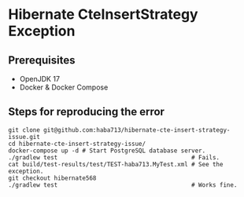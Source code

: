 # Hibernate CteInsertStrategy Exception

## Prerequisites

- OpenJDK 17
- Docker & Docker Compose

## Steps for reproducing the error

```
git clone git@github.com:haba713/hibernate-cte-insert-strategy-issue.git
cd hibernate-cte-insert-strategy-issue/
docker-compose up -d # Start PostgreSQL database server.
./gradlew test                                      # Fails.
cat build/test-results/test/TEST-haba713.MyTest.xml # See the exception.
git checkout hibernate568
./gradlew test                                      # Works fine.
```
